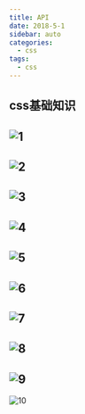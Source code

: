 ```yaml
---
title: API
date: 2018-5-1
sidebar: auto
categories:
  - css
tags:
  - css
---
```

## css基础知识
![1](https://s3.ax1x.com/2020/11/18/DeWvfH.jpg)
- 
![2](https://s3.ax1x.com/2020/11/18/DeWjte.md.jpg)
- 
![3](https://s3.ax1x.com/2020/11/18/DeWLTO.md.jpg)
- 
![4](https://s3.ax1x.com/2020/11/18/DeWq0K.md.jpg)
- 
![5](https://s3.ax1x.com/2020/11/18/DeWXkD.md.jpg)
- 
![6](https://s3.ax1x.com/2020/11/18/DeWzpd.md.jpg)
- 
![7](https://s3.ax1x.com/2020/11/18/Defp6I.md.jpg)
- 
![8](https://s3.ax1x.com/2020/11/18/Def9Xt.md.jpg)
- 
![9](https://s3.ax1x.com/2020/11/18/DefPnP.md.jpg)
- 
![10](https://s3.ax1x.com/2020/11/18/Defi0f.md.jpg)